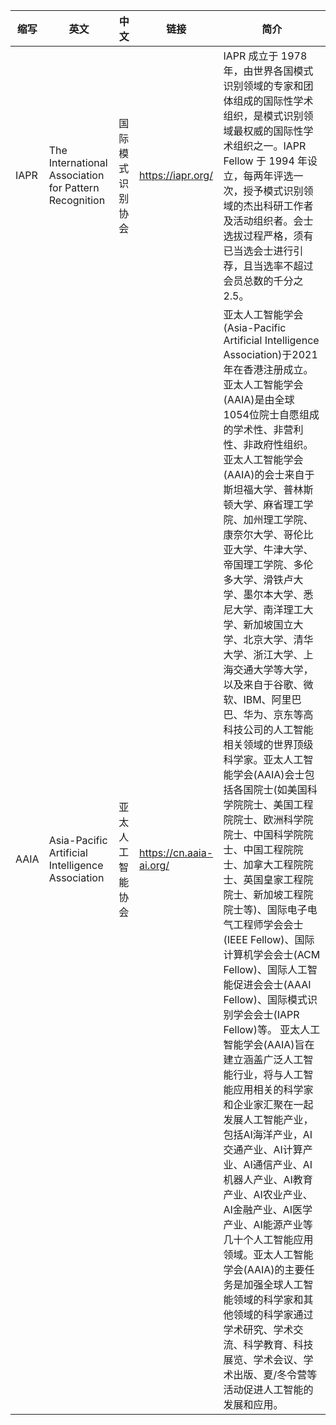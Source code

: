 |  缩写   | 英文  | 中文|    链接|   简介|
|  ----  | ----  |  ----  | ----  |----  |
| IAPR  |The International Association for Pattern Recognition |国际模式识别协会|https://iapr.org/|IAPR 成立于 1978 年，由世界各国模式识别领域的专家和团体组成的国际性学术组织，是模式识别领域最权威的国际性学术组织之一。IAPR Fellow 于 1994 年设立，每两年评选一次，授予模式识别领域的杰出科研工作者及活动组织者。会士选拔过程严格，须有已当选会士进行引荐，且当选率不超过会员总数的千分之 2.5。|
| AAIA  | Asia-Pacific Artificial Intelligence Association |亚太人工智能协会|https://cn.aaia-ai.org/|亚太人工智能学会(Asia-Pacific Artificial Intelligence Association)于2021年在香港注册成立。亚太人工智能学会(AAIA)是由全球1054位院士自愿组成的学术性、非营利性、非政府性组织。亚太人工智能学会(AAIA)的会士来自于斯坦福大学、普林斯顿大学、麻省理工学院、加州理工学院、康奈尔大学、哥伦比亚大学、牛津大学、帝国理工学院、多伦多大学、滑铁卢大学、墨尔本大学、悉尼大学、南洋理工大学、新加坡国立大学、北京大学、清华大学、浙江大学、上海交通大学等大学，以及来自于谷歌、微软、IBM、阿里巴巴、华为、京东等高科技公司的人工智能相关领域的世界顶级科学家。亚太人工智能学会(AAIA)会士包括各国院士(如美国科学院院士、美国工程院院士、欧洲科学院院士、中国科学院院士、中国工程院院士、加拿大工程院院士、英国皇家工程院院士、新加坡工程院院士等)、国际电子电气工程师学会会士(IEEE Fellow)、国际计算机学会会士(ACM Fellow)、国际人工智能促进会会士(AAAI Fellow)、国际模式识别学会会士(IAPR Fellow)等。 亚太人工智能学会(AAIA)旨在建立涵盖广泛人工智能行业，将与人工智能应用相关的科学家和企业家汇聚在一起发展人工智能产业，包括AI海洋产业，AI交通产业、AI计算产业、AI通信产业、AI机器人产业、AI教育产业、AI农业产业、AI金融产业、AI医学产业、AI能源产业等几十个人工智能应用领域。亚太人工智能学会(AAIA)的主要任务是加强全球人工智能领域的科学家和其他领域的科学家通过学术研究、学术交流、科学教育、科技展览、学术会议、学术出版、夏/冬令营等活动促进人工智能的发展和应用。|
